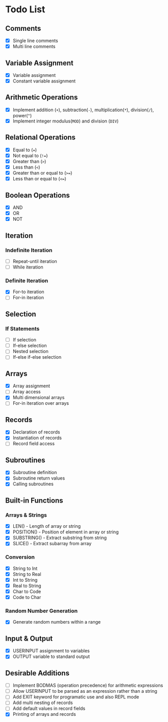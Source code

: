 # Todo List

## Comments

- [x] Single line comments
- [x] Multi line comments

## Variable Assignment

- [x] Variable assignment
- [x] Constant variable assignment

## Arithmetic Operations

- [x] Implement addition (`+`), subtraction(`-`), multiplication(`*`), division(`/`), power(`^`)
- [x] Implement integer modulus(`MOD`) and division (`DIV`)

## Relational Operations

- [x] Equal to (`=`)
- [x] Not equal to (`!=`)
- [x] Greater than (`>`)
- [x] Less than (`<`)
- [x] Greater than or equal to (`>=`)
- [x] Less than or equal to (`<=`)

## Boolean Operations

- [x] AND
- [x] OR
- [x] NOT

## Iteration

### Indefinite Iteration

- [ ] Repeat-until iteration
- [ ] While iteration

### Definite Iteration

- [x] For-to iteration
- [ ] For-in iteration

## Selection

### If Statements

- [ ] If selection
- [ ] If-else selection
- [ ] Nested selection
- [ ] If-else if-else selection

## Arrays

- [x] Array assignment
- [ ] Array access
- [x] Multi dimensional arrays
- [ ] For-in iteration over arrays

## Records

- [x] Declaration of records
- [x] Instantiation of records
- [ ] Record field access

## Subroutines

- [x] Subroutine definition
- [x] Subroutine return values
- [x] Calling subroutines

## Built-in Functions

### Arrays & Strings

- [x] LEN() - Length of array or string
- [x] POSITION() - Position of element in array or string
- [x] SUBSTRING() - Extract substring from string
- [x] SLICE() - Extract subarray from array

### Conversion

- [x] String to Int
- [x] String to Real
- [x] Int to String
- [x] Real to String
- [x] Char to Code
- [x] Code to Char

### Random Number Generation

- [x] Generate random numbers within a range

## Input & Output

- [x] USERINPUT assignment to variables
- [x] OUTPUT variable to standard output

## Desirable Additions

- [ ] Implement BODMAS (operation precedence) for arithmetic expressions
- [ ] Allow USERINPUT to be parsed as an expression rather than a string
- [ ] Add EXIT keyword for programatic use and also REPL mode
- [ ] Add multi nesting of records
- [ ] Add default values in record fields
- [x] Printing of arrays and records
